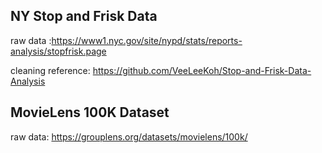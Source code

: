 ## NY Stop and Frisk Data 
raw data :https://www1.nyc.gov/site/nypd/stats/reports-analysis/stopfrisk.page 

cleaning reference: https://github.com/VeeLeeKoh/Stop-and-Frisk-Data-Analysis

## MovieLens 100K Dataset

raw data: https://grouplens.org/datasets/movielens/100k/
